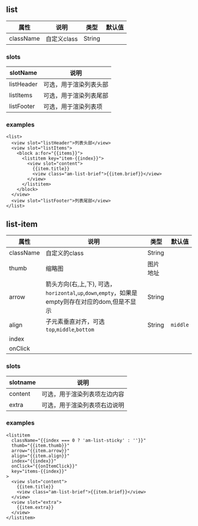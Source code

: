 ## list
| 属性 | 说明 | 类型 | 默认值 |
|----|----|----|----|
|className| 自定义class | String| |

### slots
|slotName | 说明 |
|----|----|
|listHeader | 可选，用于渲染列表头部|
|listItems | 可选，用于渲染列表尾部|
|listFooter | 可选，用于渲染列表项|

### examples

```axml
<list>
  <view slot="listHeader">列表头部</view>
  <view slot="listItems">
    <block a:for="{{items}}">
      <listitem key="item-{{index}}">
        <view slot="content">
          {{item.title}}
          <view class="am-list-brief">{{item.brief}}</view>
        </view>
      </listitem>
    </block>
  </view>
  <view slot="listFooter">列表尾部</view>
</list>
```

## list-item

| 属性 | 说明 | 类型 | 默认值 |
|----|----|----|----|
|className| 自定义的class | String| |
|thumb| 缩略图 | 图片地址 |  |
|arrow| 箭头方向(右,上,下), 可选，`horizontal`,`up`,`down`,`empty`，如果是empty则存在对应的dom,但是不显示 | String | |
|align| 子元素垂直对齐，可选`top`,`middle`,`bottom` | String | `middle` |
|index| | | |
|onClick| | | |

### slots

| slotname | 说明 |
|----|----|
|content | 可选，用于渲染列表项左边内容|
|extra | 可选，用于渲染列表项右边说明|

### examples

```axml
<listitem
  className="{{index === 0 ? 'am-list-sticky' : ''}}"
  thumb="{{item.thumb}}"
  arrow="{{item.arrow}}"
  align="{{item.align}}"
  index="{{index}}"
  onClick="{{onItemClick}}"
  key="items-{{index}}"
>
  <view slot="content">
    {{item.title}}
    <view class="am-list-brief">{{item.brief}}</view>
  </view>
  <view slot="extra">
    {{item.extra}}
  </view>
</listitem>

```
